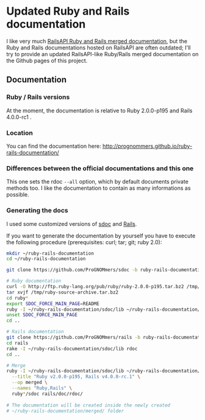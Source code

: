 # Updated Ruby and Rails documentation

I like very much [RailsAPI Ruby and Rails merged documentation](http://railsapi.com/doc/rails-v3.2.6_ruby-v1.9.2/), but the Ruby and Rails documentations hosted on RailsAPI are often outdated; I'll try to provide an updated RailsAPI-like Ruby/Rails merged documentation on the Github pages of this project.

## Documentation

### Ruby / Rails versions

At the moment, the documentation is relative to Ruby 2.0.0-p195 and Rails 4.0.0-rc1 .

### Location

You can find the documentation here: http://prognommers.github.io/ruby-rails-documentation/

### Differences between the official documentations and this one

This one sets the rdoc `--all` option, which by default documents private methods too. I like the documentation to contain as many informations as possible.

### Generating the docs

I used some customized versions of [sdoc](https://github.com/ProGNOMmers/sdoc/tree/ruby-rails-documentation) and [Rails](https://github.com/ProGNOMmers/rails/tree/ruby-rails-documentation).

If you want to generate the documentation by yourself you have to execute the following procedure (prerequisites: curl; tar; git; ruby 2.0):

```sh
mkdir ~/ruby-rails-documentation
cd ~/ruby-rails-documentation

git clone https://github.com/ProGNOMmers/sdoc -b ruby-rails-documentation

# Ruby documentation
curl -O http://ftp.ruby-lang.org/pub/ruby/ruby-2.0.0-p195.tar.bz2 /tmp/ruby-source-archive.tar.bz2
tar xvjf /tmp/ruby-source-archive.tar.bz2
cd ruby*
export SDOC_FORCE_MAIN_PAGE=README
ruby -I ~/ruby-rails-documentation/sdoc/lib ~/ruby-rails-documentation/sdoc/bin/sdoc --all -o sdoc .
unset SDOC_FORCE_MAIN_PAGE
cd ..

# Rails documentation
git clone https://github.com/ProGNOMmers/rails -b ruby-rails-documentation
cd rails
rake -I ~/ruby-rails-documentation/sdoc/lib rdoc
cd ..

# Merge
ruby -I ~/ruby-rails-documentation/sdoc/lib ~/ruby-rails-documentation/sdoc/bin/sdoc-merge \
  --title "Ruby v2.0.0-p195, Rails v4.0.0-rc.1" \
  --op merged \
  --names "Ruby,Rails" \
  ruby*/sdoc rails/doc/rdoc/
  
# The documentation will be created inside the newly created 
# ~/ruby-rails-documentation/merged/ folder
```